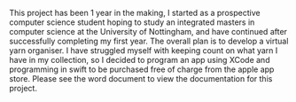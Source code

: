 This project has been 1 year in the making, I started as a prospective computer science student hoping to study an integrated masters in computer science at the University of Nottingham, and have continued after successfully completing my first year. The overall plan is to develop a virtual yarn organiser. I have struggled myself with keeping count on what yarn I have in my collection, so I decided to program an app using XCode and programming in swift to be purchased free of charge from the apple app store. Please see the word document to view the documentation for this project.
